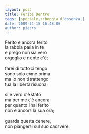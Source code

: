 ```yaml
---
layout: post
title: Ferite Dentro
tags: [speciale,scheggia d'essenza,]
date: 2009-04-15 16:48:00
author: pietro
---
```

Ferito e ancora ferito<br/>la rabbia parla in te<br/>e prego non sia vero<br/>orgoglio e niente c'è;<br/><br/>farei di tutto ci tengo<br/>sono solo come prima<br/>ma io non ti trattengo<br/>tua la libertà risuona;<br/><br/>si è vero c'è stato<br/>ma per me c'è ancora<br/>per quanto l'hai ferito<br/>non è ancora la sua ora;<br/><br/>guarda questa cenere,<br/>non piangerai sul suo cadavere.
